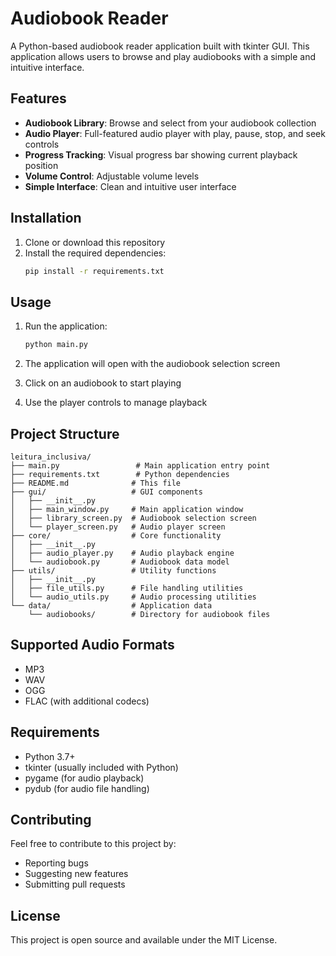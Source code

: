 # Audiobook Reader

A Python-based audiobook reader application built with tkinter GUI. This application allows users to browse and play audiobooks with a simple and intuitive interface.

## Features

- **Audiobook Library**: Browse and select from your audiobook collection
- **Audio Player**: Full-featured audio player with play, pause, stop, and seek controls
- **Progress Tracking**: Visual progress bar showing current playback position
- **Volume Control**: Adjustable volume levels
- **Simple Interface**: Clean and intuitive user interface

## Installation

1. Clone or download this repository
2. Install the required dependencies:
   ```bash
   pip install -r requirements.txt
   ```

## Usage

1. Run the application:
   ```bash
   python main.py
   ```

2. The application will open with the audiobook selection screen
3. Click on an audiobook to start playing
4. Use the player controls to manage playback

## Project Structure

```
leitura_inclusiva/
├── main.py                 # Main application entry point
├── requirements.txt        # Python dependencies
├── README.md              # This file
├── gui/                   # GUI components
│   ├── __init__.py
│   ├── main_window.py     # Main application window
│   ├── library_screen.py  # Audiobook selection screen
│   └── player_screen.py   # Audio player screen
├── core/                  # Core functionality
│   ├── __init__.py
│   ├── audio_player.py    # Audio playback engine
│   └── audiobook.py       # Audiobook data model
├── utils/                 # Utility functions
│   ├── __init__.py
│   ├── file_utils.py      # File handling utilities
│   └── audio_utils.py     # Audio processing utilities
└── data/                  # Application data
    └── audiobooks/        # Directory for audiobook files
```

## Supported Audio Formats

- MP3
- WAV
- OGG
- FLAC (with additional codecs)

## Requirements

- Python 3.7+
- tkinter (usually included with Python)
- pygame (for audio playback)
- pydub (for audio file handling)

## Contributing

Feel free to contribute to this project by:
- Reporting bugs
- Suggesting new features
- Submitting pull requests

## License

This project is open source and available under the MIT License. 